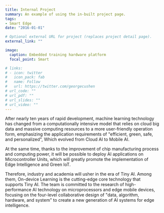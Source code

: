 ```yaml
---
title: Internal Project
summary: An example of using the in-built project page.
tags:
- Smart Edge
date: "2016-01-01"

# Optional external URL for project (replaces project detail page).
external_link: ""

image:
  caption: Embedded training hardware platform
  focal_point: Smart

# links:
# - icon: twitter
#   icon_pack: fab
#   name: Follow
#   url: https://twitter.com/georgecushen
# url_code: ""
# url_pdf: ""
# url_slides: ""
# url_video: ""
---
```


After nearly ten years of rapid development, machine learning technology has changed from a computationally intensive model that relies on cloud big data and massive computing resources to a more user-friendly operation form, emphasizing the application requirements of "efficient, green, safe, and personalized", Which evolved from Cloud AI to Mobile AI. 

At the same time, thanks to the improvement of chip manufacturing process and computing power, it will be possible to deploy AI applications on Microcontroller Units, which will greatly promote the implementation of Edge Intelligence and Green IoT. 

Therefore, industry and academia will usher in the era of Tiny AI. Among them, On-device Learning is the cutting-edge core technology that supports Tiny AI. The team is committed to the research of high-performance AI technology on microprocessors and edge mobile devices, focusing on the four-level collaborative design of "data, algorithm, hardware, and system" to create a new generation of AI systems for edge intelligence. 
